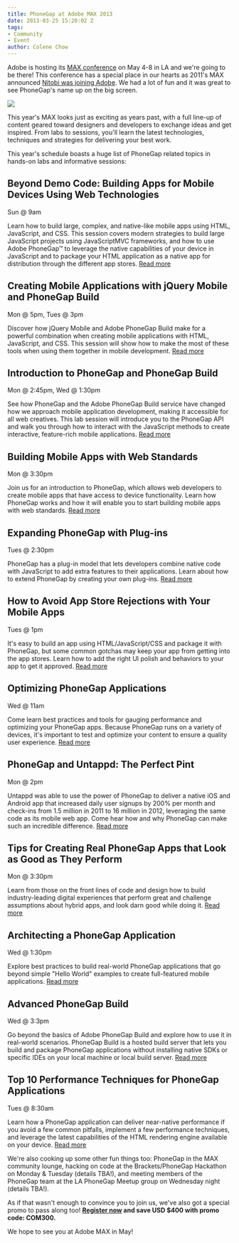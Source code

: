 ```yaml
---
title: PhoneGap at Adobe MAX 2013
date: 2013-03-25 15:20:02 Z
tags:
- Community
- Event
author: Colene Chow
---
```


Adobe is hosting its [MAX conference](http://max.adobe.com) on May 4-8 in LA and we're going to be there! This conference has a special place in our hearts as 2011's MAX announced [Nitobi was joining Adobe](https://phonegap.com/2011/10/27/day-1-nitobi-joins-adobe/). We had a lot of fun and it was great to see PhoneGap's name up on the big screen.

![](/blog/uploads/2013-03/pgatmax.jpg)

This year's MAX looks just as exciting as years past, with a full line-up of content geared toward designers and developers to exchange ideas and get inspired. From labs to sessions, you'll learn the latest technologies, techniques and strategies for delivering your best work.

This year's schedule boasts a huge list of PhoneGap related topics in hands-on labs and informative sessions:

## Beyond Demo Code: Building Apps for Mobile Devices Using Web Technologies

Sun @ 9am

Learn how to build large, complex, and native-like mobile apps using HTML, JavaScript, and CSS. This session covers modern strategies to build large JavaScript projects using JavaScriptMVC frameworks, and how to use Adobe PhoneGap™ to leverage the native capabilities of your device in JavaScript and to package your HTML application as a native app for distribution through the different app stores. [Read more](https://bit.ly/Vyu7wH)

## Creating Mobile Applications with jQuery Mobile and PhoneGap Build

Mon @ 5pm, Tues @ 3pm

Discover how jQuery Mobile and Adobe PhoneGap Build make for a powerful combination when creating mobile applications with HTML, JavaScript, and CSS. This session will show how to make the most of these tools when using them together in mobile development. [Read more](https://bit.ly/Vyu9Vd)

## Introduction to PhoneGap and PhoneGap Build

Mon @ 2:45pm, Wed @ 1:30pm

See how PhoneGap and the Adobe PhoneGap Build service have changed how we approach mobile application development, making it accessible for all web creatives. This lab session will introduce you to the PhoneGap API and walk you through how to interact with the JavaScript methods to create interactive, feature-rich mobile applications. [Read more](https://bit.ly/X9VuMj)

## Building Mobile Apps with Web Standards

Mon @ 3:30pm

Join us for an introduction to PhoneGap, which allows web developers to create mobile apps that have access to device functionality. Learn how PhoneGap works and how it will enable you to start building mobile apps with web standards. [Read more](https://bit.ly/Vyuebx)

## Expanding PhoneGap with Plug-ins

Tues @ 2:30pm

PhoneGap has a plug-in model that lets developers combine native code with JavaScript to add extra features to their applications. Learn about how to extend PhoneGap by creating your own plug-ins. [Read more](https://bit.ly/Vyubwq)

## How to Avoid App Store Rejections with Your Mobile Apps

Tues @ 1pm

It's easy to build an app using HTML/JavaScript/CSS and package it with PhoneGap, but some common gotchas may keep your app from getting into the app stores. Learn how to add the right UI polish and behaviors to your app to get it approved. [Read more](https://bit.ly/XmPXky)

## Optimizing PhoneGap Applications

Wed @ 11am

Come learn best practices and tools for gauging performance and optimizing your PhoneGap apps. Because PhoneGap runs on a variety of devices, it's important to test and optimize your content to ensure a quality user experience. [Read more](https://bit.ly/Vyu97v)

## PhoneGap and Untappd: The Perfect Pint

Mon @ 2pm

Untappd was able to use the power of PhoneGap to deliver a native iOS and Android app that increased daily user signups by 200% per month and check-ins from 1.5 million in 2011 to 16 million in 2012, leveraging the same code as its mobile web app. Come hear how and why PhoneGap can make such an incredible difference. [Read more](https://bit.ly/Wc53sH)

## Tips for Creating Real PhoneGap Apps that Look as Good as They Perform

Mon @ 3:30pm

Learn from those on the front lines of code and design how to build industry-leading digital experiences that perform great and challenge assumptions about hybrid apps, and look darn good while doing it. [Read more](https://www.adobe-max.com/scheduler/sessionDetails.do?SESSION_ID=8389)

## Architecting a PhoneGap Application

Wed @ 1:30pm

Explore best practices to build real-world PhoneGap applications that go beyond simple "Hello World" examples to create full-featured mobile applications. [Read more](https://bit.ly/XmPXRq)

## Advanced PhoneGap Build

Wed @ 3:3pm

Go beyond the basics of Adobe PhoneGap Build and explore how to use it in real-world scenarios. PhoneGap Build is a hosted build server that lets you build and package PhoneGap applications without installing native SDKs or specific IDEs on your local machine or local build server. [Read more](https://bit.ly/Wc52VD)

## Top 10 Performance Techniques for PhoneGap Applications

Tues @ 8:30am

Learn how a PhoneGap application can deliver near-native performance if you avoid a few common pitfalls, implement a few performance techniques, and leverage the latest capabilities of the HTML rendering engine available on your device. [Read more](https://bit.ly/Wc54wL)

We're also cooking up some other fun things too: PhoneGap in the MAX community lounge, hacking on code at the Brackets/PhoneGap Hackathon on Monday & Tuesday (details TBA!), and meeting members of the PhoneGap team at the LA PhoneGap Meetup group on Wednesday night (details TBA!).

As if that wasn't enough to convince you to join us, we've also got a special promo to pass along too! **[Register now](https://www.adobe-max.com/portal/newreg.ww) and save USD $400 with promo code: COM300.**

We hope to see you at Adobe MAX in May!
